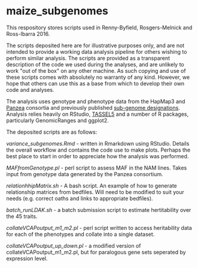 # maize_subgenomes

This respository stores scripts used in Renny-Byfield, Rosgers-Melnick and Ross-Ibarra 2016. 

The scripts deposited here are for illustrative purposes only, and are not intended to provide a working data analysis pipeline for others wishing to perform similar analysis. The scripts are provided as a transparent description of the code we used during the analyses, and are unlikely to work "out of the box" on any other machine. As such copying and use of these scripts comes with absolutely no warranty of any kind. However, we hope that others can use this as a base from which to develop their own code and analyses.  

The analysis uses genotype and phenotype data from the HapMap3 and [Panzea](http://www.panzea.org/) consortia and previously published [sub-genome designations](http://www.pnas.org/content/108/10/4069). Analysis relies heavily on RStudio, [TASSEL5](http://www.maizegenetics.net/#!tassel/c17q9) and a number of R packages, particularly GenomicRanges and ggplot2.


The deposited scripts are as follows:

*variance_subgenomes.Rmd* - written in Rmarkdown using RStudio. Details the overall workflow and contains the code use to make plots. Perhaps the best place to start in order to appreciate how the analysis was performed.

*MAFfromGenotype.pl* - perl script to assess MAF in the NAM lines. Takes input from genotype data generated by the Panzea consortium.

*relationhhipMatrix.sh* - A bash script. An example of how to generate relationship matrices from bedfiles. Will need to be modified to suit your needs (e.g. correct oaths and links to appropriate bedfiles).

*batch_runLDAK.sh* - a batch submission script to estimate hertitability over the 45 traits.

*collateVCAPoutput_m1_m2.pl* - perl script written to access heritability data for each of the phenotypes and collate into a single dataset. 

*collateVCAPoutput_up_down.pl* - a modified version of collateVCAPoutput_m1_m2.pl, but for paralogous gene sets seperated by expression level.

